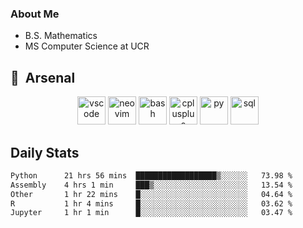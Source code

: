 ### About Me

- B.S. Mathematics
- MS Computer Science at UCR

<h2> 🚀 &nbsp;Arsenal</h2>

<p align="center">

<img src="https://cdn.jsdelivr.net/gh/devicons/devicon/icons/vscode/vscode-original.svg" alt="vscode" width="45" height="45"/>
<img src="https://cdn.jsdelivr.net/gh/devicons/devicon@latest/icons/neovim/neovim-original.svg" alt="neovim" width = "45" height = "45"/>
  
<img src="https://cdn.jsdelivr.net/gh/devicons/devicon/icons/bash/bash-original.svg" alt="bash" width="45" height="45"/>
<img src="https://cdn.jsdelivr.net/gh/devicons/devicon@latest/icons/cplusplus/cplusplus-original.svg" alt="cplusplus" width = "45" height = "45"/>
<img src="https://cdn.jsdelivr.net/gh/devicons/devicon@latest/icons/python/python-plain.svg" alt="py" width = "45" height = "45" />

<img src="https://cdn.jsdelivr.net/gh/devicons/devicon@latest/icons/azuresqldatabase/azuresqldatabase-original.svg" alt="sql" width = "45" height = "45"/>
          
</p>

## Daily Stats

<!--START_SECTION:waka-->

```txt
Python      21 hrs 56 mins  ██████████████████▒░░░░░░   73.98 %
Assembly    4 hrs 1 min     ███▒░░░░░░░░░░░░░░░░░░░░░   13.54 %
Other       1 hr 22 mins    █░░░░░░░░░░░░░░░░░░░░░░░░   04.64 %
R           1 hr 4 mins     █░░░░░░░░░░░░░░░░░░░░░░░░   03.62 %
Jupyter     1 hr 1 min      █░░░░░░░░░░░░░░░░░░░░░░░░   03.47 %
```

<!--END_SECTION:waka-->
